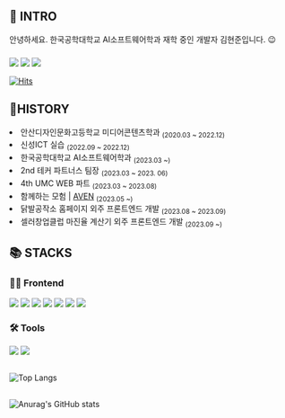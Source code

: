 
  <h2>🚪 INTRO</h2> 
  안녕하세요. 한국공학대학교  AI소프트웨어학과 재학 중인 개발자 김현준입니다. 😉

  <h3></h3>

  <a href="https://kimmohu.tistory.com/"><img src="https://img.shields.io/badge/Tistory-000000?style=flat&logo=Tistory&logoColor=white"></a>
  <a href="sanbonai0728@gmail.com"><img src="https://img.shields.io/badge/sanbonai0728@gmail.com-EA4335?style=flat&logo=Gmail&logoColor=white"></a>
  <a href="https://www.instagram.com/kimcurly.biz/"><img src="https://img.shields.io/badge/Instagram-E4405F?style=flat&logo=Instagram&logoColor=white"></a>
  
  
[![Hits](https://hits.seeyoufarm.com/api/count/incr/badge.svg?url=https%3A%2F%2Fgithub.com%2FKimcurly&count_bg=%23AFF9FB&title_bg=%2348DBF9&icon=github.svg&icon_color=%23F3EFEF&title=hits&edge_flat=false)](https://hits.seeyoufarm.com)
<!--[![Hits](https://hits.seeyoufarm.com/api/count/incr/badge.svg?url=https%3A%2F%2Fgithub.com%2FKimcurly&count_bg=%23B1F3A8&title_bg=%238AF143&icon=github.svg&icon_color=%23F3EFEF&title=hits&edge_flat=false)](https://hits.seeyoufarm.com) -->
  
  <h2>🏃HISTORY</h2>
  <div align="left">
    <li>안산디자인문화고등학교 미디어콘텐츠학과 <sub>(2020.03 ~ 2022.12)</sub></li>
    <li>신성ICT 실습 <sub>(2022.09 ~ 2022.12)</sub></1i>
    <li>한국공학대학교 AI소프트웨어학과 <sub>(2023.03 ~)</sub></1i>
    <li>2nd 테커 파트너스 팀장 <sub>(2023.03 ~ 2023. 06)</sub></1i>
    <li>4th UMC WEB 파트 <sub>(2023.03 ~ 2023.08)</sub></1i>
    <li>함께하는 모험 | <a href="https://github.com/AVEN-SW">AVEN</a> <sub>(2023.05 ~)</sub></li>
    <li>닭발공작소 홈페이지 외주 프론트엔드 개발 <sub>(2023.08 ~ 2023.09)</sub></1i>
    <li>셀러창업클럽 마진율 계산기 외주 프론트엔드 개발 <sub>(2023.09 ~)</sub></1i>
  </div>
  
  <h2>📚 STACKS</h2>
  
  <h3>👨‍💻 Frontend</h3>

  <div>
    <img src="https://img.shields.io/badge/JavaScript-F7DF1E?style=flat&logo=JavaScript&logoColor=black">
    <img src="https://img.shields.io/badge/TypeScript-3178C6?style=flat&logo=TypeScript&logoColor=white">
    <img src="https://img.shields.io/badge/React-61DAFB?style=flat&logo=React&logoColor=black">
    <img src="https://img.shields.io/badge/Redux-764ABC?style=flat&logo=Redux&logoColor=white">
    <img src="https://img.shields.io/badge/Recoil-3578E5?style=flat&logo=Recoil&logoColor=white">
    <img src="https://img.shields.io/badge/Tailwind-06B6D4?style=flat&logo=TailWindCSS&logoColor=white">
    <img src="https://img.shields.io/badge/styled-components-DB7093?style=flat&logo=styled-components&logoColor=white">
  </div>
  
  <h3>🛠️ Tools</h3>

  <div>
    <img src="https://img.shields.io/badge/Figma-F24E1E?style=flat&logo=Figma&logoColor=white">
    <img src="https://img.shields.io/badge/Visual Studio Code-007ACC?style=flat&logo=VisualStudioCode&logoColor=white">
  </div>

<!--   <img src="https://img.shields.io/badge/Git-F05032?style=flat&logo=Git&logoColor=white"> -->
<!--   <img src="https://img.shields.io/badge/GitHub-181717?style=flat&logo=GitHub&logoColor=white"> -->
  
  <h2></h2>
  
  ![Top Langs](https://github-readme-stats.vercel.app/api/top-langs/?username=Kimcurly&layout=compact&theme=tokyonight)
  
  <h2></h2>
  
<!--   [![Solved.ac Profile](http://mazassumnida.wtf/api/v2/generate_badge?boj=sanbonai0728)](https://solved.ac/sanbonai0728) -->
  
  ![Anurag's GitHub stats](https://github-readme-stats.vercel.app/api?username=Kimcurly&show_icons=true&theme=radical)
  

